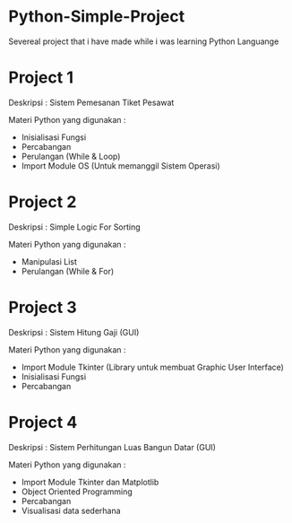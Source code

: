 # Python-Simple-Project
Severeal project that i have made while i was learning Python Languange

# Project 1
Deskripsi : Sistem Pemesanan Tiket Pesawat

Materi Python yang digunakan :
- Inisialisasi Fungsi
- Percabangan
- Perulangan (While & Loop)
- Import Module OS (Untuk memanggil Sistem Operasi)

# Project 2
Deskripsi : Simple Logic For Sorting

Materi Python yang digunakan :
- Manipulasi List
- Perulangan (While & For)

# Project 3
Deskripsi : Sistem Hitung Gaji (GUI)

Materi Python yang digunakan :
- Import Module Tkinter (Library untuk membuat Graphic User Interface)
- Inisialisasi Fungsi
- Percabangan

# Project 4
Deskripsi : Sistem Perhitungan Luas Bangun Datar (GUI)

Materi Python yang digunakan :
- Import Module Tkinter dan Matplotlib
- Object Oriented Programming
- Percabangan
- Visualisasi data sederhana
